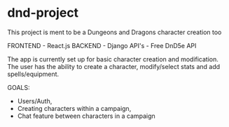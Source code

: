 # dnd-project

This project is ment to be a Dungeons and Dragons character creation too


FRONTEND - React.js
BACKEND - Django
API's - Free DnD5e API

The app is currently set up for basic character creation and modification. The user has the ability to create a character, modify/select stats and add spells/equipment. 

GOALS:
- Users/Auth, 
- Creating characters within a campaign, 
- Chat feature between characters in a campaign

